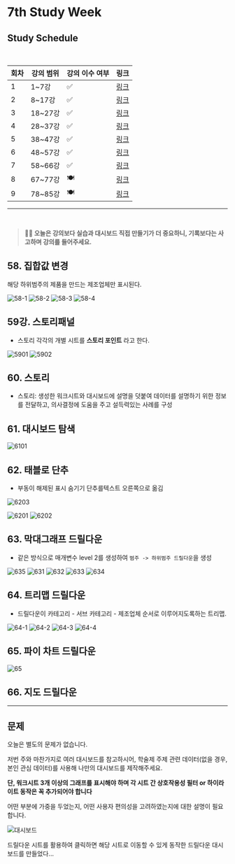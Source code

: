 # 7th Study Week

## Study Schedule
<br>

| 회차 | 강의 범위   | 강의 이수 여부 | 링크                                                                                                     |
|------|-------------|----------------|--------------------------------------------------------------------------------------------------------|
| 1    | 1~7강       | ✅              | [링크](https://www.youtube.com/watch?v=AXkaUrJs-Ko&list=PL87tgIIryGsa5vdz6MsaOEF8PK-YqK3fz&index=84)    |
| 2    | 8~17강      | ✅              | [링크](https://www.youtube.com/watch?v=AXkaUrJs-Ko&list=PL87tgIIryGsa5vdz6MsaOEF8PK-YqK3fz&index=75)    |
| 3    | 18~27강     | ✅              | [링크](https://www.youtube.com/watch?v=AXkaUrJs-Ko&list=PL87tgIIryGsa5vdz6MsaOEF8PK-YqK3fz&index=65)    |
| 4    | 28~37강     | ✅              | [링크](https://www.youtube.com/watch?v=e6J0Ljd6h44&list=PL87tgIIryGsa5vdz6MsaOEF8PK-YqK3fz&index=55)    |
| 5    | 38~47강     | ✅              | [링크](https://www.youtube.com/watch?v=AXkaUrJs-Ko&list=PL87tgIIryGsa5vdz6MsaOEF8PK-YqK3fz&index=45)    |
| 6    | 48~57강     | ✅              | [링크](https://www.youtube.com/watch?v=AXkaUrJs-Ko&list=PL87tgIIryGsa5vdz6MsaOEF8PK-YqK3fz&index=35)    |
| 7    | 58~66강     | ✅             | [링크](https://www.youtube.com/watch?v=AXkaUrJs-Ko&list=PL87tgIIryGsa5vdz6MsaOEF8PK-YqK3fz&index=25)    |
| 8    | 67~77강     | 🍽️             | [링크](https://www.youtube.com/watch?v=AXkaUrJs-Ko&list=PL87tgIIryGsa5vdz6MsaOEF8PK-YqK3fz&index=15)    |
| 9    | 78~85강     | 🍽️             | [링크](https://www.youtube.com/watch?v=AXkaUrJs-Ko&list=PL87tgIIryGsa5vdz6MsaOEF8PK-YqK3fz&index=5)     |
---

<br/>

> **🧞‍♀️ 오늘은 강의보다 실습과 대시보드 직접 만들기가 더 중요하니, 기록보다는 사고하며 강의를 들어주세요.**

## 58. 집합값 변경


해당 하위범주의 제품을 만드는 제조업체만 표시된다. 

![58-1](../img2/58강1.png)
![58-2](../img2/58강2.png)
![58-3](../img2/58강3.png)
![58-4](../img2/58강4.png)


## 59강. 스토리패널

- 스토리 각각의 개별 시트를 **스토리 포인트** 라고 한다. 

![5901](../img2/59강스토리.png)
![5902](../img2/59강탐색기.png)

## 60. 스토리

- 스토리: 생성한 워크시트와 대시보드에 설명을 덧붙여 데이터를 설명하기 위한 정보를 전달하고, 의사결정에 도움을 주고 설득력있는 사례를 구성



## 61. 대시보드 탐색

![6101](../img2/61강.png)

## 62. 태블로 단추

- 부동이 해제된 표시 숨기기 단추를텍스트 오른쪽으로 옮김

![6203](../img2/62강부동.png)

![6201](../img2/62강표시된항목.png)
![6202](../img2/62강최종.png)

## 63. 막대그래프 드릴다운

- 같은 방식으로 매개변수 level 2를 생성하여 `범주 -> 하위범주 드릴다운`을 생성

![635](../img2/63강매개변수1.png)
![631](../img2/63강드릴다운1.png)
![632](../img2/63강동작추가.png)
![633](../img2/63강드릴다운레이블.png)
![634](../img2/63강드릴다운정렬.png)


## 64. 트리맵 드릴다운

- 드릴다운이 카테고리 - 서브 카테고리 - 제조업체 순서로 이루어지도록하는 트리맵. 

![64-1](../img2/64강드릴다운.png)
![64-2](../img2/64강드릴다운동작추가.png)
![64-3](../img2/64강동작.png)
![64-4](../img2/64강결과.png)


## 65. 파이 차트 드릴다운

![65](../img2/65강결과.png)

## 66. 지도 드릴다운



---

## 문제

오늘은 별도의 문제가 없습니다.

저번 주와 마찬가지로 여러 대시보드를 참고하시어, 학술제 주제 관련 데이터(없을 경우, 본인 관심 데이터)를 사용해 나만의 대시보드를 제작해주세요.

**단, 워크시트 3개 이상의 그래프를 표시해야 하며 각 시트 간 상호작용성 필터 or 하이라이트 동작은 꼭 추가되어야 합니다**

어떤 부분에 가중을 두었는지, 어떤 사용자 편의성을 고려하였는지에 대한 설명이 필요합니다.

![대시보드](../img2/대시보드.png)

드릴다운 시트를 활용하여 클릭하면 해당 시트로 이동할 수 있게 동작한 드릴다운 대시보드를 만들었다... 